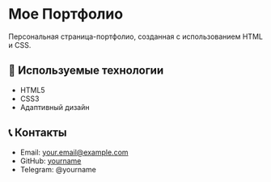 # Мое Портфолио

Персональная страница-портфолио, созданная с использованием HTML и CSS.

## 🚀 Используемые технологии

- HTML5
- CSS3
- Адаптивный дизайн

## 📞 Контакты

- Email: your.email@example.com
- GitHub: [yourname](https://github.com/yourname)
- Telegram: @yourname
